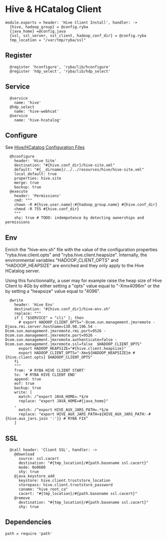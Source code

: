 
# Hive & HCatalog Client

    module.exports = header: 'Hive Client Install', handler: ->
      {hive, hadoop_group} = @config.ryba
      {java_home} =@config.java
      {ssl, ssl_server, ssl_client, hadoop_conf_dir} = @config.ryba
      tmp_location = "/var/tmp/ryba/ssl"

## Register

      @register 'hconfigure', 'ryba/lib/hconfigure'
      @register 'hdp_select', 'ryba/lib/hdp_select'

## Service
      
      @service
        name: 'hive'
      @hdp_select
        name: 'hive-webhcat'
      @service
        name: 'hive-hcatalog'

## Configure

See [Hive/HCatalog Configuration Files](http://docs.hortonworks.com/HDPDocuments/HDP1/HDP-1.3.2/bk_installing_manually_book/content/rpm-chap6-3.html)

      @hconfigure
        header: 'Hive Site'
        destination: "#{hive.conf_dir}/hive-site.xml"
        default: "#{__dirname}/../../resources/hive/hive-site.xml"
        local_default: true
        properties: hive.site
        merge: true
        backup: true
      @execute
        header: 'Permissions'
        cmd: """
        chown -R #{hive.user.name}:#{hadoop_group.name} #{hive.conf_dir}
        chmod -R 755 #{hive.conf_dir}
        """
        shy: true # TODO: indempotence by detecting ownerships and permissions 

## Env

Enrich the "hive-env.sh" file with the value of the configuration properties
"ryba.hive.client.opts" and "ryba.hive.client.heapsize". Internally, the
environmental variables "HADOOP_CLIENT_OPTS" and "HADOOP_HEAPSIZE" are enriched
and they only apply to the Hive HCatalog server.

Using this functionnality, a user may for example raise the heap size of Hive
Client to 4Gb by either setting a "opts" value equal to "-Xmx4096m" or the 
by setting a "heapsize" value equal to "4096".

      @write
        header: 'Hive Env'
        destination: "#{hive.conf_dir}/hive-env.sh"
        replace: """
        if [ "$SERVICE" = "cli" ]; then
          # export HADOOP_CLIENT_OPTS="-Dcom.sun.management.jmxremote -Djava.rmi.server.hostname=130.98.196.54 -Dcom.sun.management.jmxremote.rmi.port=9526 -Dcom.sun.management.jmxremote.port=9526 -Dcom.sun.management.jmxremote.authenticate=false -Dcom.sun.management.jmxremote.ssl=false  $HADOOP_CLIENT_OPTS"
          export HADOOP_HEAPSIZE="#{hive.client.heapsize}"
          export HADOOP_CLIENT_OPTS="-Xmx${HADOOP_HEAPSIZE}m #{hive.client.opts} $HADOOP_CLIENT_OPTS"
        fi
        """
        from: '# RYBA HIVE CLIENT START'
        to: '# RYBA HIVE CLIENT END'
        append: true
        eof: true
        backup: true
        write: [
          match: /^export JAVA_HOME=.*$/m
          replace: "export JAVA_HOME=#{java_home}"
        ,
          match: /^export HIVE_AUX_JARS_PATH=.*$/m
          replace: "export HIVE_AUX_JARS_PATH=${HIVE_AUX_JARS_PATH:-#{hive.aux_jars.join ':'}} # RYBA FIX"
        ]

## SSL

      @call header: 'Client SSL', handler: ->
        @download
          source: ssl.cacert
          destination: "#{tmp_location}/#{path.basename ssl.cacert}"
          mode: 0o0600
          shy: true
        @java_keystore_add
          keystore: hive.client.truststore_location
          storepass: hive.client.truststore_password
          caname: "hive_root_ca"
          cacert: "#{tmp_location}/#{path.basename ssl.cacert}"
        @remove
          destination: "#{tmp_location}/#{path.basename ssl.cacert}"
          shy: true
      
## Dependencies

    path = require 'path'
  
